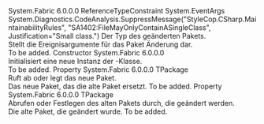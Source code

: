 <Type Name="PackageModifiedEventArgs&lt;TPackage&gt;" FullName="System.Fabric.PackageModifiedEventArgs&lt;TPackage&gt;">
  <TypeSignature Language="C#" Value="public sealed class PackageModifiedEventArgs&lt;TPackage&gt; : EventArgs where TPackage : class" />
  <TypeSignature Language="ILAsm" Value=".class public auto ansi sealed beforefieldinit PackageModifiedEventArgs`1&lt;class TPackage&gt; extends System.EventArgs" />
  <TypeSignature Language="DocId" Value="T:System.Fabric.PackageModifiedEventArgs`1" />
  <TypeSignature Language="VB.NET" Value="Public NotInheritable Class PackageModifiedEventArgs(Of TPackage)&#xA;Inherits EventArgs" />
  <TypeSignature Language="F#" Value="type PackageModifiedEventArgs&lt;'Package (requires 'Package : null)&gt; = class&#xA;    inherit EventArgs" />
  <AssemblyInfo>
    <AssemblyName>System.Fabric</AssemblyName>
    <AssemblyVersion>6.0.0.0</AssemblyVersion>
  </AssemblyInfo>
  <TypeParameters>
    <TypeParameter Name="TPackage">
      <Constraints>
        <ParameterAttribute>ReferenceTypeConstraint</ParameterAttribute>
      </Constraints>
    </TypeParameter>
  </TypeParameters>
  <Base>
    <BaseTypeName>System.EventArgs</BaseTypeName>
  </Base>
  <Interfaces />
  <Attributes>
    <Attribute>
      <AttributeName>System.Diagnostics.CodeAnalysis.SuppressMessage("StyleCop.CSharp.MaintainabilityRules", "SA1402:FileMayOnlyContainASingleClass", Justification="Small class.")</AttributeName>
    </Attribute>
  </Attributes>
  <Docs>
    <typeparam name="TPackage">
              Der Typ des geänderten Pakets.
            </typeparam>
    <summary>
              Stellt die Ereignisargumente für das Paket Änderung dar.
            </summary>
    <remarks>To be added.</remarks>
  </Docs>
  <Members>
    <Member MemberName=".ctor">
      <MemberSignature Language="C#" Value="public PackageModifiedEventArgs ();" />
      <MemberSignature Language="ILAsm" Value=".method public hidebysig specialname rtspecialname instance void .ctor() cil managed" />
      <MemberSignature Language="DocId" Value="M:System.Fabric.PackageModifiedEventArgs`1.#ctor" />
      <MemberSignature Language="VB.NET" Value="Public Sub New ()" />
      <MemberType>Constructor</MemberType>
      <AssemblyInfo>
        <AssemblyName>System.Fabric</AssemblyName>
        <AssemblyVersion>6.0.0.0</AssemblyVersion>
      </AssemblyInfo>
      <Parameters />
      <Docs>
        <summary>
              Initialisiert eine neue Instanz der <see cref="T:System.Fabric.PackageModifiedEventArgs`1" />-Klasse.
            </summary>
        <remarks>To be added.</remarks>
      </Docs>
    </Member>
    <Member MemberName="NewPackage">
      <MemberSignature Language="C#" Value="public TPackage NewPackage { get; set; }" />
      <MemberSignature Language="ILAsm" Value=".property instance !TPackage NewPackage" />
      <MemberSignature Language="DocId" Value="P:System.Fabric.PackageModifiedEventArgs`1.NewPackage" />
      <MemberSignature Language="VB.NET" Value="Public Property NewPackage As TPackage" />
      <MemberSignature Language="F#" Value="member this.NewPackage : 'Package with get, set" Usage="System.Fabric.PackageModifiedEventArgs&lt;'Package (requires 'Package : null)&gt;.NewPackage" />
      <MemberType>Property</MemberType>
      <AssemblyInfo>
        <AssemblyName>System.Fabric</AssemblyName>
        <AssemblyVersion>6.0.0.0</AssemblyVersion>
      </AssemblyInfo>
      <ReturnValue>
        <ReturnType>TPackage</ReturnType>
      </ReturnValue>
      <Docs>
        <summary>
              Ruft ab oder legt das neue Paket.
            </summary>
        <value>
          <para>Das neue Paket, das die alte Paket ersetzt.</para>
        </value>
        <remarks>To be added.</remarks>
      </Docs>
    </Member>
    <Member MemberName="OldPackage">
      <MemberSignature Language="C#" Value="public TPackage OldPackage { get; set; }" />
      <MemberSignature Language="ILAsm" Value=".property instance !TPackage OldPackage" />
      <MemberSignature Language="DocId" Value="P:System.Fabric.PackageModifiedEventArgs`1.OldPackage" />
      <MemberSignature Language="VB.NET" Value="Public Property OldPackage As TPackage" />
      <MemberSignature Language="F#" Value="member this.OldPackage : 'Package with get, set" Usage="System.Fabric.PackageModifiedEventArgs&lt;'Package (requires 'Package : null)&gt;.OldPackage" />
      <MemberType>Property</MemberType>
      <AssemblyInfo>
        <AssemblyName>System.Fabric</AssemblyName>
        <AssemblyVersion>6.0.0.0</AssemblyVersion>
      </AssemblyInfo>
      <ReturnValue>
        <ReturnType>TPackage</ReturnType>
      </ReturnValue>
      <Docs>
        <summary>
              Abrufen oder Festlegen des alten Pakets durch, die geändert werden.
            </summary>
        <value>
          <para>Die alte Paket, die geändert wurde.</para>
        </value>
        <remarks>To be added.</remarks>
      </Docs>
    </Member>
  </Members>
</Type>